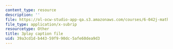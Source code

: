 ```yaml
---
content_type: resource
description: ''
file: https://ol-ocw-studio-app-qa.s3.amazonaws.com/courses/6-042j-mathematics-for-computer-science-spring-2015/39a3cd1db44359f990dc5afe60dea9d3_HeyEK0TWiBw.vtt
file_type: application/x-subrip
resourcetype: Other
title: 3play caption file
uid: 39a3cd1d-b443-59f9-90dc-5afe60dea9d3
---
```

